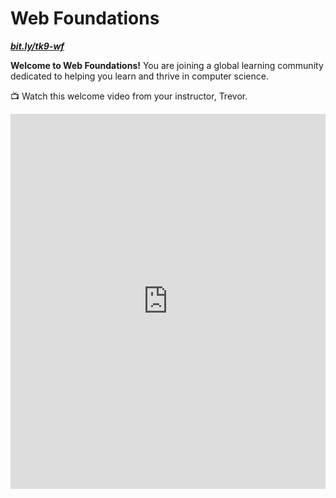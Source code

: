 # Web Foundations

**_[bit.ly/tk9-wf](https://bit.ly/tk9-wf)_**

**Welcome to Web Foundations!** You are joining a global learning community dedicated to helping you learn and thrive in computer science.

<aside>

<!-- TODO: Replace video -->

📺 Watch this welcome video from your instructor, Trevor.

</aside>

<div style="position: relative; height: 100%; width: 100%;">
    <iframe width="100%" height="600" src="https://www.youtube.com/embed/AGNNQZ5TmZE" title="Welcome to the web foundation course" frameborder="0" allow="accelerometer; autoplay; clipboard-write; encrypted-media; gyroscope; picture-in-picture" allowfullscreen></iframe>
</div>

## What you'll learn

This course provides a foundation in building for the web. It will help you understand how the internet works, help you examine the role of the internet in your life, and teach you the basics of web development.

It will cover the building blocks of web technologies. You will learn HTML, CSS, and the basics of JavaScript. The course will focus on collaboration, communication, and sharing. Web technology is fundamentally social; you will work together and build for real audiences.

The course culminates in a project where you'll create a website of your own design using the tools you learn throughout the course.

## Course Overview

* Week 1: Foundations
* Week 2: Web Design
* Week 3: JavaScript
* Week 4: Layout and Multimedia
* Week 5: Review and Final Project

## How the course works

There are multiple ways you'll learn in this course:

* Read and engage with the materials on this site
* Attend live class and complete the activities in class
* Practice with exercises to try out the concepts
* Complete projects to demonstrate what you have learned

Active engagement is necessary for success in the course! You should try building lots of websites so that you can explore the concepts in a variety of ways.

You are encouraged to seek out additional practice outside of the practice problems included in the course.


## Program schedule

<!-- TODO: Replace Program schedule -->

Below is the overall schedule for the program. Each day, your community managers will post a "Daily Peak" in Discord to share events for the day.

<div style="width:100%;height:500px;"><iframe src="https://docs.google.com/presentation/d/e/2PACX-1vSDkk6Dk5OEiyxQx874ID9GFgiBDZwikEzuNSuzpZumCKKWMzVHhw7v7I9SZ6wzg1MBewKI8dB7oH2o/embed?" frameborder="0" sandbox="allow-scripts allow-popups allow-top-navigation-by-user-activation allow-forms allow-same-origin" allowfullscreen="" style="width: 100%; height: 100%; border-radius: 1px; pointer-events: auto; background-color: white;"></iframe></div>

---

Copyright © 2022 Kibo, Inc. All Rights Reserved.
